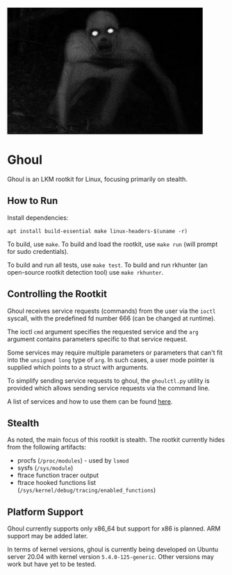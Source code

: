![](./ghoul.jpg)

# Ghoul

Ghoul is an LKM rootkit for Linux, focusing primarily on stealth.

## How to Run

Install dependencies:

```
apt install build-essential make linux-headers-$(uname -r)
```

To build, use `make`. To build and load the rootkit, use `make run` (will prompt for sudo credentials).

To build and run all tests, use `make test`. To build and run rkhunter (an open-source rootkit detection tool) use `make rkhunter`.

## Controlling the Rootkit

Ghoul receives service requests (commands) from the user via the `ioctl` syscall, with the predefined fd number 666 (can be changed at runtime).

The ioctl `cmd` argument specifies the requested service and the `arg` argument contains parameters specific to that service request.

Some services may require multiple parameters or parameters that can't fit into the `unsigned long` type of `arg`.
In such cases, a user mode pointer is supplied which points to a struct with arguments.

To simplify sending service requests to ghoul, the `ghoulctl.py` utility is provided which allows sending service requests via the command line.

A list of services and how to use them can be found [here](./SERVICE_REQUESTS.md).

## Stealth

As noted, the main focus of this rootkit is stealth. The rootkit currently hides from the following artifacts:

- procfs (`/proc/modules`) - used by `lsmod`
- sysfs (`/sys/module`)
- ftrace function tracer output
- ftrace hooked functions list (`/sys/kernel/debug/tracing/enabled_functions`)

## Platform Support

Ghoul currently supports only x86_64 but support for x86 is planned. ARM support may be added later.

In terms of kernel versions, ghoul is currently being developed on Ubuntu server 20.04 with kernel version `5.4.0-125-generic`.
Other versions may work but have yet to be tested.